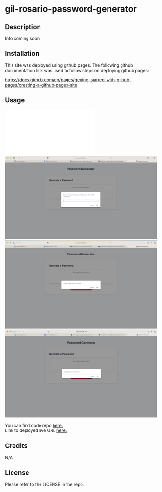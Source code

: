 # gil-rosario-password-generator
## Description

Info coming soon.


## Installation

This site was deployed using github pages. 
The following github documentation link was used to follow steps on deploying github pages: 

https://docs.github.com/en/pages/getting-started-with-github-pages/creating-a-github-pages-site


## Usage



![Alt text]("../../assets/password-gen-main-page.html)
![Alt tect]("../../assets/password-gen-character-length-prompt.jpg)
![Alt tect]("../../assets/password-gen-special-chara-prompt.jpg)
![Alt tect]("../../assets/password-gen-special-chara-prompt2.jpg)

You can find code repo [here.](https://github.com/grosario1/gil-rosario-password-generator) \
Link to deployed live URL [here.](https://grosario1.github.io/gil-rosario-password-generator/)

## Credits

N/A

## License

Please refer to the LICENSE in the repo.
